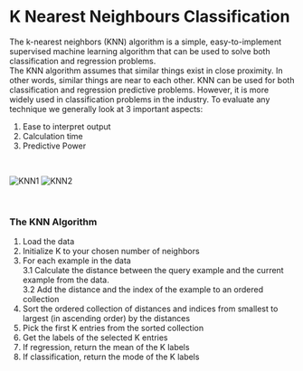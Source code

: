 # K Nearest Neighbours Classification
The k-nearest neighbors (KNN) algorithm is a simple, easy-to-implement supervised machine learning algorithm that can be used to solve both 
classification and regression problems.<br>
The KNN algorithm assumes that similar things exist in close proximity. In other words, similar things are near to each other. KNN can be used
for both classification and regression predictive problems. However, it is more widely used in classification problems in the industry.
To evaluate any technique we generally look at 3 important aspects:
1. Ease to interpret output
2. Calculation time
3. Predictive Power

<br>

![KNN1](https://www.analyticsvidhya.com/wp-content/uploads/2014/10/scenario1.png)
![KNN2](https://www.analyticsvidhya.com/wp-content/uploads/2014/10/scenario2.png)

<br>

### The KNN Algorithm
1. Load the data
2. Initialize K to your chosen number of neighbors
3. For each example in the data<br>
3.1 Calculate the distance between the query example and the current example from the data.<br>
3.2 Add the distance and the index of the example to an ordered collection<br>
4. Sort the ordered collection of distances and indices from smallest to largest (in ascending order) by the distances
5. Pick the first K entries from the sorted collection
6. Get the labels of the selected K entries
7. If regression, return the mean of the K labels
8. If classification, return the mode of the K labels
